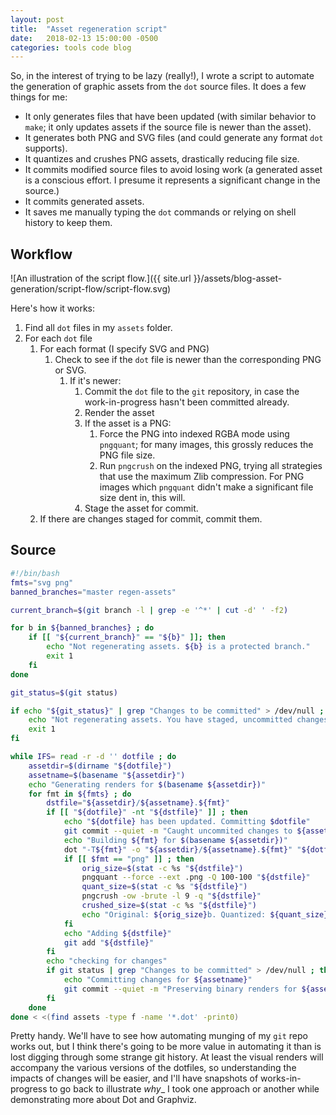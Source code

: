 ```yaml
---
layout: post
title:  "Asset regeneration script"
date:   2018-02-13 15:00:00 -0500
categories: tools code blog
---
```


So, in the interest of trying to be lazy (really!), I wrote a script to automate the generation of graphic assets from the `dot` source files. It does a few things for me:

* It only generates files that have been updated (with similar behavior to `make`; it only updates assets if the source file is newer than the asset).
* It generates both PNG and SVG files (and could generate any format `dot` supports).
* It quantizes and crushes PNG assets, drastically reducing file size.
* It commits modified source files to avoid losing work (a generated asset is a conscious effort. I presume it represents a significant change in the source.)
* It commits generated assets.
* It saves me manually typing the `dot` commands or relying on shell history to keep them.

## Workflow

![An illustration of the script flow.]({{ site.url }}/assets/blog-asset-generation/script-flow/script-flow.svg)

Here's how it works:

1. Find all `dot` files in my `assets` folder.
1. For each `dot` file
    1. For each format (I specify SVG and PNG)
        1. Check to see if the `dot` file is newer than the corresponding PNG or SVG.
            1. If it's newer:
                1. Commit the `dot` file to the `git` repository, in case the work-in-progress hasn't been committed already.
                1. Render the asset
                1. If the asset is a PNG:
                    1. Force the PNG into indexed RGBA mode using `pngquant`; for many images, this grossly reduces the PNG file size.
                    1. Run `pngcrush` on the indexed PNG, trying all strategies that use the maximum Zlib compression. For PNG images which `pngquant` didn't make a significant file size dent in, this will.
                1. Stage the asset for commit.
    1. If there are changes staged for commit, commit them.

## Source

```bash
#!/bin/bash
fmts="svg png"
banned_branches="master regen-assets"

current_branch=$(git branch -l | grep -e '^*' | cut -d' ' -f2)

for b in ${banned_branches} ; do
    if [[ "${current_branch}" == "${b}" ]]; then
        echo "Not regenerating assets. ${b} is a protected branch."
        exit 1
    fi
done

git_status=$(git status)

if echo "${git_status}" | grep "Changes to be committed" > /dev/null ; then
    echo "Not regenerating assets. You have staged, uncommitted changes."
    exit 1
fi

while IFS= read -r -d '' dotfile ; do
    assetdir=$(dirname "${dotfile}")
    assetname=$(basename "${assetdir}")
    echo "Generating renders for $(basename ${assetdir})"
    for fmt in ${fmts} ; do
        dstfile="${assetdir}/${assetname}.${fmt}"
        if [[ "${dotfile}" -nt "${dstfile}" ]] ; then
            echo "${dotfile} has been updated. Committing $dotfile"
            git commit --quiet -m "Caught uncommited changes to ${assetname}. Preserving separately." "${dotfile}"
            echo "Building ${fmt} for $(basename ${assetdir})"
            dot "-T${fmt}" -o "${assetdir}/${assetname}.${fmt}" "${dotfile}"
            if [[ $fmt == "png" ]] ; then
                orig_size=$(stat -c %s "${dstfile}")
                pngquant --force --ext .png -Q 100-100 "${dstfile}"
                quant_size=$(stat -c %s "${dstfile}")
                pngcrush -ow -brute -l 9 -q "${dstfile}"
                crushed_size=$(stat -c %s "${dstfile}")
                echo "Original: ${orig_size}b. Quantized: ${quant_size}b. Crushed: ${crushed_size}"
            fi
            echo "Adding ${dstfile}"
            git add "${dstfile}"
        fi
        echo "checking for changes"
        if git status | grep "Changes to be committed" > /dev/null ; then
            echo "Committing changes for ${assetname}"
            git commit --quiet -m "Preserving binary renders for ${assetname}"
        fi
    done
done < <(find assets -type f -name '*.dot' -print0)
```

Pretty handy. We'll have to see how automating munging of my `git` repo works out, but I think there's going to be more value in automating it than is lost digging through some strange git history. At least the visual renders will accompany the various versions of the dotfiles, so understanding the impacts of changes will be easier, and I'll have snapshots of works-in-progress to go back to illustrate _why__ I took one approach or another while demonstrating more about Dot and Graphviz.
